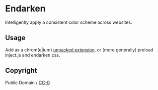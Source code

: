 # Endarken

Intelligently apply a consistent color scheme across websites.


## Usage

Add as a chrom(e|ium) [unpacked extension](https://developer.chrome.com/extensions/getstarted),
or (more generally) preload inject.js and endarken.css.

## Copyright

Public Domain / [CC-0](https://https://creativecommons.org/publicdomain/zero/1.0/)

